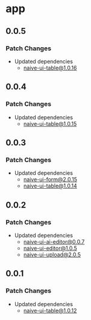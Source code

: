 # app

## 0.0.5

### Patch Changes

- Updated dependencies
  - naive-ui-table@1.0.16

## 0.0.4

### Patch Changes

- Updated dependencies
  - naive-ui-table@1.0.15

## 0.0.3

### Patch Changes

- Updated dependencies
  - naive-ui-form@2.0.15
  - naive-ui-table@1.0.14

## 0.0.2

### Patch Changes

- Updated dependencies
  - naive-ui-ai-editor@0.0.7
  - naive-ui-editor@1.0.5
  - naive-ui-upload@2.0.5

## 0.0.1

### Patch Changes

- Updated dependencies
  - naive-ui-table@1.0.12
